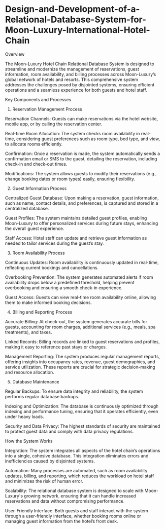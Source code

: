 # Design-and-Development-of-a-Relational-Database-System-for-Moon-Luxury-International-Hotel-Chain

Overview

The Moon-Luxury Hotel Chain Relational Database System is designed to streamline and modernize the management of reservations, guest information, room availability, and billing processes across Moon-Luxury’s global network of hotels and resorts. This comprehensive system addresses the challenges posed by disjointed systems, ensuring efficient operations and a seamless experience for both guests and hotel staff.

Key Components and Processes

1. Reservation Management Process

Reservation Channels: Guests can make reservations via the hotel website, mobile app, or by calling the reservation center.

Real-time Room Allocation: The system checks room availability in real-time, considering guest preferences such as room type, bed type, and view, to allocate rooms efficiently.

Confirmation: Once a reservation is made, the system automatically sends a confirmation email or SMS to the guest, detailing the reservation, including check-in and check-out times.

Modifications: The system allows guests to modify their reservations (e.g., change booking dates or room types) easily, ensuring flexibility.

2. Guest Information Process

Centralized Guest Database: Upon making a reservation, guest information, such as name, contact details, and preferences, is captured and stored in a centralized database.

Guest Profiles: The system maintains detailed guest profiles, enabling Moon-Luxury to offer personalized services during future stays, enhancing the overall guest experience.

Staff Access: Hotel staff can update and retrieve guest information as needed to tailor services during the guest’s stay.

3. Room Availability Process

Continuous Updates: Room availability is continuously updated in real-time, reflecting current bookings and cancellations.

Overbooking Prevention: The system generates automated alerts if room availability drops below a predefined threshold, helping prevent overbooking and ensuring a smooth check-in experience.

Guest Access: Guests can view real-time room availability online, allowing them to make informed booking decisions.

4. Billing and Reporting Process

Accurate Billing: At check-out, the system generates accurate bills for guests, accounting for room charges, additional services (e.g., meals, spa treatments), and taxes.

Linked Records: Billing records are linked to guest reservations and profiles, making it easy to reference past stays or charges.

Management Reporting: The system produces regular management reports, offering insights into occupancy rates, revenue, guest demographics, and service utilization. These reports are crucial for strategic decision-making and resource allocation.

5. Database Maintenance

Regular Backups: To ensure data integrity and reliability, the system performs regular database backups.

Indexing and Optimization: The database is continuously optimized through indexing and performance tuning, ensuring that it operates efficiently, even under heavy loads.

Security and Data Privacy: The highest standards of security are maintained to protect guest data and comply with data privacy regulations.

How the System Works

Integration: The system integrates all aspects of the hotel chain’s operations into a single, cohesive database. This integration eliminates errors and inefficiencies caused by disjointed systems.

Automation: Many processes are automated, such as room availability updates, billing, and reporting, which reduces the workload on hotel staff and minimizes the risk of human error.

Scalability: The relational database system is designed to scale with Moon-Luxury's growing network, ensuring that it can handle increased reservations and data without compromising performance.

User-Friendly Interface: Both guests and staff interact with the system through a user-friendly interface, whether booking rooms online or managing guest information from the hotel’s front desk.
